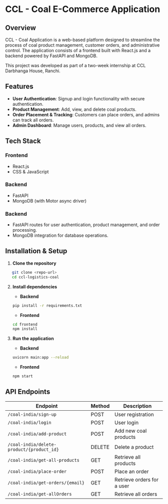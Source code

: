 # CCL - Coal E-Commerce Application

## Overview
CCL - Coal Application is a web-based platform designed to streamline the process of coal product management, customer orders, and administrative control. The application consists of a frontend built with React.js and a backend powered by FastAPI and MongoDB.

This project was developed as part of a two-week internship at CCL Darbhanga House, Ranchi.

## Features
- **User Authentication**: Signup and login functionality with secure authentication.
- **Product Management**: Add, view, and delete coal products.
- **Order Placement & Tracking**: Customers can place orders, and admins can track all orders.
- **Admin Dashboard**: Manage users, products, and view all orders.

## Tech Stack
### Frontend
- React.js
- CSS & JavaScript

### Backend
- FastAPI
- MongoDB (with Motor async driver)


### Backend
- FastAPI routes for user authentication, product management, and order processing.
- MongoDB integration for database operations.

## Installation & Setup
1. **Clone the repository**
```bash
   git clone <repo-url>
   cd ccl-logistics-coal
```

2. **Install dependencies**
   - **Backend**
   ```bash
   pip install -r requirements.txt
   ```
   - **Frontend**
   ```bash
   cd frontend
   npm install
   ```

3. **Run the application**
   - **Backend**
   ```bash
   uvicorn main:app --reload
   ```
   - **Frontend**
   ```bash
   npm start
   ```

## API Endpoints
| Endpoint | Method | Description |
|----------|--------|-------------|
| `/coal-india/sign-up` | POST | User registration |
| `/coal-india/login` | POST | User login |
| `/coal-india/add-product` | POST | Add new coal products |
| `/coal-india/delete-product/{product_id}` | DELETE | Delete a product |
| `/coal-india/get-all-products` | GET | Retrieve all products |
| `/coal-india/place-order` | POST | Place an order |
| `/coal-india/get-orders/{email}` | GET | Retrieve orders for a user |
| `/coal-india/get-allOrders` | GET | Retrieve all orders |



